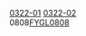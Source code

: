 [0322-01](https://cdn.jsdelivr.net/gh/f8th40ghm/123hp/ejsn/0322/mp3.7z.001) [0322-02](https://cdn.jsdelivr.net/gh/f8th40ghm/123hp/ejsn/0322/mp3.7z.002)  
0808[FYGL0808](https://cdn.jsdelivr.net/gh/f8th40ghm/123hp/FYGL0808.7z)
